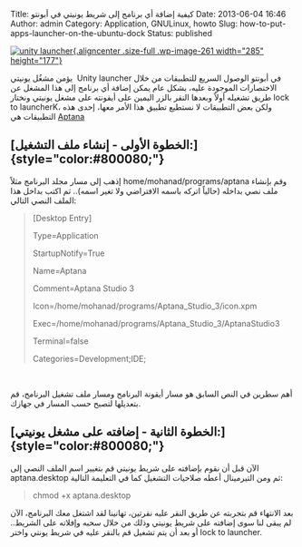 Title: كيفية إضافة أي برنامج إلى شريط يونيتي في أبونتو
Date: 2013-06-04 16:46
Author: admin
Category: Application, GNULinux, howto
Slug: how-to-put-apps-launcher-on-the-ubuntu-dock
Status: published

[![unity launcher](../../static/images/how-to-put-apps-launcher-on-the-ubuntu-dock/unity-launcher.jpg){.aligncenter .size-full .wp-image-261 width="285" height="177"}](../../static/images/how-to-put-apps-launcher-on-the-ubuntu-dock/unity-launcher.jpg)

يؤمن مشغُل يونيتي  Unity launcher في أبونتو الوصول السريع للتطبيقات من خلال الاختصارات الموجودة عليه، بشكل عام يمكن إضافة أي برنامج إلى هذا المشغل عن طريق تشغيله أولاً وبعدها النقر بالزر اليمين على أيقونته على مشغل يونيتي ونختار lock to launcherK، ولكن بعض التطبيقات لا نستطيع تطبيق هذا الأمر معها، إحدى هذه التطبيقات هي [Aptana](http://www.aptana.com/) 

[الخطوة الأولى - إنشاء ملف التشغيل:]{style="color:#800080;"} 
------------------------------------------------------------

إذهب إلى مسار مجلد البرنامج مثلاً home/mohanad/programs/aptana وقم بإنشاء ملف نصي بداخله (حالياً اتركه باسمه الافتراضي ولا تغير اسمه).. ثم اكتب بداخل هذا الملف النصي التالي:

> \[Desktop Entry\]  
>   
> Type=Application  
>   
> StartupNotify=True  
>   
> Name=Aptana  
>   
> Comment=Aptana Studio 3  
>   
> Icon=/home/mohanad/programs/Aptana\_Studio\_3/icon.xpm  
>   
> Exec=/home/mohanad/programs/Aptana\_Studio\_3/AptanaStudio3   
>   
> Terminal=false  
>   
> Categories=Development;IDE;

 

أهم سطرين في النص السابق هو مسار أيقونة البرنامج ومسار ملف تشغيل البرنامج، قم بتعديلها لتصبح حسب المسار في جهازك.

[الخطوة الثانية - إضافته على مشغل يونيتي:]{style="color:#800080;"} 
------------------------------------------------------------------

الآن قبل أن نقوم بإضافته على شريط يونيتي قم بتغيير اسم الملف النصي إلى aptana.desktop ثم ومن التيرمينال أعطه صلاحيات التشغيل كما في التعليمة التالية:

> chmod +x aptana.desktop

بعد الانتهاء قم بتجربته عن طريق النقر عليه نقرتين، تهانينا لقد اشتغل معك البرنامج، الآن لم يبقى لنا سوى إضافته على شريط يونيتي وذلك من خلال سحبه وإفلاته على الشريط.. أو بعد أن يتم تشغيل قم بالنقر عليه في شريط يونتي واختر lock to launcher.

 

 
